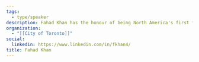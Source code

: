 ```yaml
---
tags:
  - type/speaker
description: Fahad Khan has the honour of being North America's first full time staff directly assigned to the Automated and Autonomous Vehicles file. Working as a Project Lead within the City of Toronto, Fahad enjoys preparing the City for the cutting edge of vehicle technology. He has a Bachelor's Degree in Civil Engineering from the University of Toronto and a Masters in Engineering and Public Policy from McMaster University.
organization:
  - "[[City of Toronto]]"
social:
  linkedin: https://www.linkedin.com/in/fkhan4/
title: Fahad Khan
---
```

